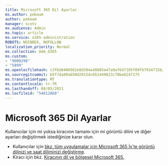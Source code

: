 ```yaml
---
title: Microsoft 365 Dil Ayarlar
ms.author: pebaum
author: pebaum
manager: scotv
ms.audience: Admin
ms.topic: article
ms.service: o365-administration
ROBOTS: NOINDEX, NOFOLLOW
localization_priority: Normal
ms.collection: Adm_O365
ms.custom:
- "9000298"
- "5899"
ms.openlocfilehash: c3f6d8406982e8d304a49885e47a9af6d7105f09fb7934715b29777069d52726
ms.sourcegitcommit: b5f7da89a650d2915dc652449623c78be6247175
ms.translationtype: MT
ms.contentlocale: tr-TR
ms.lasthandoff: 08/05/2021
ms.locfileid: "54012868"
---
```

# <a name="microsoft-365-language-settings"></a>Microsoft 365 Dil Ayarlar

Kullanıcılar için mi yoksa kiracının tamamı için mi görüntü dilini ve diğer ayarları değiştirmek istediğinize karar olun.

- Kullanıcılar için [bkz. tüm uygulamalar için Microsoft 365 İş'te görüntü dilinizi ve saat diliminizi değiştirme](https://support.microsoft.com/office/6f238bff-5252-441e-b32b-655d5d85d15b).
- Kiracı için bkz. [Kiracının dil ve bölgesel Microsoft 365.](https://docs.microsoft.com/office365/troubleshoot/access-management/set-language-and-region)
